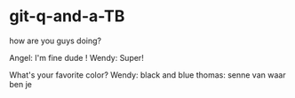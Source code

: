 # git-q-and-a-TB
how are you guys doing?

Angel: I'm fine dude !
Wendy: Super!

What's your favorite color?
Wendy: black and blue
thomas: senne van waar ben je

